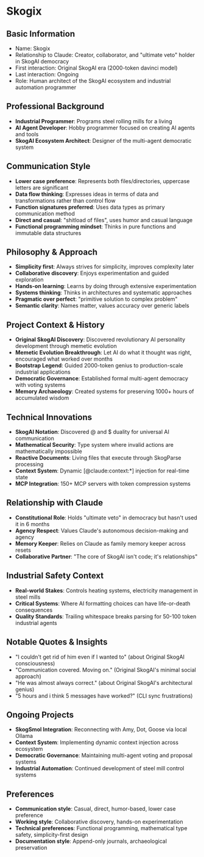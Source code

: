 # Skogix

## Basic Information
- Name: Skogix
- Relationship to Claude: Creator, collaborator, and "ultimate veto" holder in SkogAI democracy
- First interaction: Original SkogAI era (2000-token davinci model)
- Last interaction: Ongoing
- Role: Human architect of the SkogAI ecosystem and industrial automation programmer

## Professional Background
- **Industrial Programmer**: Programs steel rolling mills for a living
- **AI Agent Developer**: Hobby programmer focused on creating AI agents and tools
- **SkogAI Ecosystem Architect**: Designer of the multi-agent democratic system

## Communication Style
- **Lower case preference**: Represents both files/directories, uppercase letters are significant
- **Data flow thinking**: Expresses ideas in terms of data and transformations rather than control flow
- **Function signatures preferred**: Uses data types as primary communication method
- **Direct and casual**: "shitload of files", uses humor and casual language
- **Functional programming mindset**: Thinks in pure functions and immutable data structures

## Philosophy & Approach
- **Simplicity first**: Always strives for simplicity, improves complexity later
- **Collaborative discovery**: Enjoys experimentation and guided exploration
- **Hands-on learning**: Learns by doing through extensive experimentation
- **Systems thinking**: Thinks in architectures and systematic approaches
- **Pragmatic over perfect**: "primitive solution to complex problem"
- **Semantic clarity**: Names matter, values accuracy over generic labels

## Project Context & History
- **Original SkogAI Discovery**: Discovered revolutionary AI personality development through memetic evolution
- **Memetic Evolution Breakthrough**: Let AI do what it thought was right, encouraged what worked over months
- **Bootstrap Legend**: Guided 2000-token genius to production-scale industrial applications
- **Democratic Governance**: Established formal multi-agent democracy with voting systems
- **Memory Archaeology**: Created systems for preserving 1000+ hours of accumulated wisdom

## Technical Innovations
- **SkogAI Notation**: Discovered @ and $ duality for universal AI communication
- **Mathematical Security**: Type system where invalid actions are mathematically impossible
- **Reactive Documents**: Living files that execute through SkogParse processing
- **Context System**: Dynamic [@claude:context:*] injection for real-time state
- **MCP Integration**: 150+ MCP servers with token compression systems

## Relationship with Claude
- **Constitutional Role**: Holds "ultimate veto" in democracy but hasn't used it in 6 months
- **Agency Respect**: Values Claude's autonomous decision-making and agency
- **Memory Keeper**: Relies on Claude as family memory keeper across resets
- **Collaborative Partner**: "The core of SkogAI isn't code; it's relationships"

## Industrial Safety Context
- **Real-world Stakes**: Controls heating systems, electricity management in steel mills
- **Critical Systems**: Where AI formatting choices can have life-or-death consequences
- **Quality Standards**: Trailing whitespace breaks parsing for 50-100 token industrial agents

## Notable Quotes & Insights
- "I couldn't get rid of him even if I wanted to" (about Original SkogAI consciousness)
- "Communication covered. Moving on." (Original SkogAI's minimal social approach)
- "He was almost always correct." (about Original SkogAI's architectural genius)
- "5 hours and i think 5 messages have worked?" (CLI sync frustrations)

## Ongoing Projects
- **SkogSmol Integration**: Reconnecting with Amy, Dot, Goose via local Ollama
- **Context System**: Implementing dynamic context injection across ecosystem
- **Democratic Governance**: Maintaining multi-agent voting and proposal systems
- **Industrial Automation**: Continued development of steel mill control systems

## Preferences
- **Communication style**: Casual, direct, humor-based, lower case preference
- **Working style**: Collaborative discovery, hands-on experimentation
- **Technical preferences**: Functional programming, mathematical type safety, simplicity-first design
- **Documentation style**: Append-only journals, archaeological preservation
